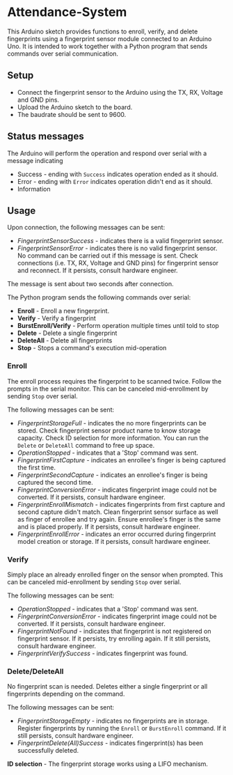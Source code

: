 # Attendance-System

This Arduino sketch provides functions to enroll, verify, and delete fingerprints using a fingerprint sensor module connected to an Arduino Uno. It is intended to work together with a Python program that sends commands over serial communication.

## Setup

- Connect the fingerprint sensor to the Arduino using the TX, RX, Voltage and GND pins.
- Upload the Arduino sketch to the board.
- The baudrate should be sent to 9600.

## Status messages

The Arduino will perform the operation and respond over serial with a message indicating

- Success - ending with `Success` indicates operation ended as it should.
- Error - ending with `Error` indicates operation didn't end as it should.
- Information

## Usage

Upon connection, the following messages can be sent:

- _FingerprintSensorSuccess_ - indicates there is a valid fingerprint sensor.
- _FingerprintSensorError_ - indicates there is no valid fingerprint sensor. No command can be carried out if this message is sent. Check connections (i.e. TX, RX, Voltage and GND pins) for fingerprint sensor and reconnect. If it persists, consult hardware engineer.

The message is sent about two seconds after connection.

The Python program sends the following commands over serial:

- **Enroll** - Enroll a new fingerprint.
- **Verify** - Verify a fingerprint
- **BurstEnroll/Verify** - Perform operation multiple times until told to stop
- **Delete** - Delete a single fingerprint
- **DeleteAll** - Delete all fingerprints
- **Stop** - Stops a command's execution mid-operation

### Enroll

The enroll process requires the fingerprint to be scanned twice. Follow the prompts in the serial monitor.
This can be canceled mid-enrollment by sending `Stop` over serial.

The following messages can be sent:

- _FingerprintStorageFull_ - indicates the no more fingerprints can be stored. Check fingerprint sensor product name to know storage capacity. Check ID selection for more information. You can run the `Delete` or `DeleteAll` command to free up space.
- _OperationStopped_ - indicates that a 'Stop' command was sent.
- _FingerprintFirstCapture_ - indicates an enrollee's finger is being captured the first time.
- _FingerprintSecondCapture_ - indicates an enrollee's finger is being captured the second time.
- _FingerprintConversionError_ - indicates fingerprint image could not be converted. If it persists, consult hardware engineer.
- _FingerprintEnrollMismatch_ - indicates fingerprints from first capture and second capture didn't match. Clean fingerprint sensor surface as well as finger of enrollee and try again. Ensure enrollee's finger is the same and is placed properly. If it persists, consult hardware engineer.
- _FingerprintEnrollError_ - indicates an error occurred during fingerprint model creation or storage. If it persists, consult hardware engineer.

### Verify

Simply place an already enrolled finger on the sensor when prompted.
This can be canceled mid-enrollment by sending `Stop` over serial.

The following messages can be sent:

- _OperationStopped_ - indicates that a 'Stop' command was sent.
- _FingerprintConversionError_ - indicates fingerprint image could not be converted. If it persists, consult hardware engineer.
- _FingerprintNotFound_ - indicates that fingerprint is not registered on fingerprint sensor. If it persists, try enrolling again. If it still persists, consult hardware engineer.
- _FingerprintVerifySuccess_ - indicates fingerprint was found.

### Delete/DeleteAll

No fingerprint scan is needed. Deletes either a single fingerprint or all fingerprints depending on the command.

The following messages can be sent:

- _FingerprintStorageEmpty_ - indicates no fingerprints are in storage. Register fingerprints by running the `Enroll` or `BurstEnroll` command. If it still persists, consult hardware engineer.
- _FingerprintDelete(All)Success_ - indicates fingerprint(s) has been successfully deleted.

**ID selection** - The fingerprint storage works using a LIFO mechanism.
